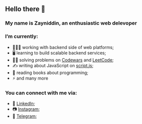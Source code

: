## Hello there 👋
### My name is Zayniddin, an enthusiastic web delevoper

### I’m currently:
- 👨🏻‍💻 working with backend side of web platforms;
- 🖥 learning to build scalable backend services;
- 🥷🏻 solving problems on [Codewars](https://www.codewars.com/users/zayniddindev/) and [LeetCode](https://leetcode.com/zayniddindev/);
- ✍️ writing about JavaScript on [script.js](https://t.me/scriptjs);
- 📘 reading books about programming;
- ⚡ and many more

### You can connect with me via:
- 💼 [LinkedIn](https://www.linkedin.com/in/zayniddindev);
- 📷 [Instagram](https://instagram.com/ozhjs);
- 📮 [Telegram](https://t.me/ozhjs);
